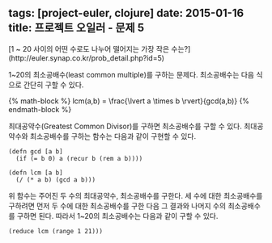 tags: [project-euler, clojure]
date: 2015-01-16
title: 프로젝트 오일러 - 문제 5
---
<div class="box">[1 ~ 20 사이의 어떤 수로도 나누어 떨어지는 가장 작은 수는?](http://euler.synap.co.kr/prob_detail.php?id=5)</div>

1~20의 최소공배수(least common multiple)를 구하는 문제다. 최소공배수는 다음 식으로 간단히 구할 수 있다.<!--more-->

{% math-block %}
lcm(a,b) = \frac{\lvert a \times b \rvert}{gcd(a,b)}
{% endmath-block %}

최대공약수(Greatest Common Divisor)를 구하면 최소공배수를 구할 수 있다. 최대공약수와 최소공배수를 구하는 함수는 다음과 같이 구현할 수 있다.

```[clojure]
(defn gcd [a b]
  (if (= b 0) a (recur b (rem a b))))

(defn lcm [a b]
  (/ (* a b) (gcd a b)))
```

위 함수는 주어진 두 수의 최대공약수, 최소공배수를 구한다. 세 수에 대한 최소공배수를 구하려면 먼저 두 수에 대한 최소공배수를 구한 다음 그 결과와 나머지 수의 최소공배수를 구하면 된다. 따라서 1~20의 최소공배수는 다음과 같이 구할 수 있다.

```[clojure]
(reduce lcm (range 1 21)))
```
